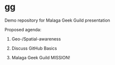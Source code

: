 # gg
Demo repository for Malaga Geek Guild presentation

Proposed agenda:

1. Geo-/Spatial-awareness

2. Discuss GitHub Basics

3. Malaga Geek Guild MISSION!
